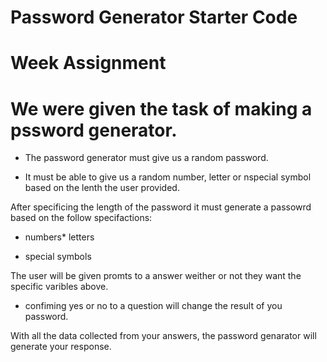 # Password Generator Starter Code
# Week Assignment 

# We were given the task of making a pssword generator.

* The password generator must give us a random password.

* It must be able to give us a random number, letter or nspecial symbol based on the lenth the user provided.


 After specificing the length of the password it must generate a passowrd based on the follow specifactions: 

* numbers* letters

* special symbols


The user will be given promts to a answer weither or not they want the specific varibles above.

* confiming yes or no to a question will change the result of you password.

With all the data collected from your answers, the password genarator will generate your response.


